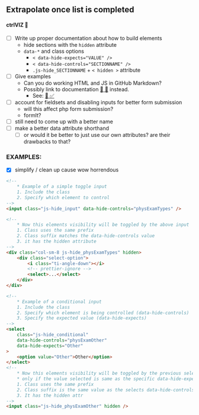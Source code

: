 ## Extrapolate once list is completed

#### ctrlVIZ :see_no_evil:

-   [ ] Write up proper documentation about how to build elements
    -   hide sections with the `hidden` attribute
    -   `data-*` and class options
        -   `< data-hide-expects="VALUE" />`
        -   `< data-hide-controls="SECTIONNAME" />`
        -   `.js-hide_SECTIONNAME` + `< hidden >` attribute
-   [ ] Give examples
    -   Can you do working HTML and JS in GitHub Markdown?
    -   Possibly link to documentation [:link: :book:](https://dev.excelerondesigns.com) instead.
        -   See: [:link: :white_check_mark:](https://github.com/excelerondesign/documentation/projects/1#card-31430826)
-   [ ] account for fieldsets and disabling inputs for better form submission
    -   will this affect php form submission?
    -   formIt?
-   [ ] still need to come up with a better name
-   [ ] make a better data attribute shorthand
    -   [ ] or would it be better to just use our own attributes? are their drawbacks to that?

### EXAMPLES:

-   [x] simplify / clean up cause wow horrendous

```html
<!--
    * Example of a simple toggle input
    1. Include the class
    2. Specify which element to control
-->
<input class="js-hide_input" data-hide-controls="physExamTypes" />

<!--
    * Now this elements visibility will be toggled by the above input
    1. Class uses the same prefix
    2. Class suffix matches the data-hide-controls value
    3. it has the hidden attribute
-->
<div class="col-sm-8 js-hide_physExamTypes" hidden>
	<div class="select-option">
		<i class="ti-angle-down"></i>
		<!-- prettier-ignore -->
		<select>...</select>
	</div>
</div>
```

```html
<!-- 
    * Example of a conditional input
    1. Include the class
    2. Specify which element is being controlled (data-hide-controls)
    3. Specify the expected value (data-hide-expects)
-->
<select
	class="js-hide_conditional"
	data-hide-controls="physExamOther"
	data-hide-expects="Other"
>
	<option value="Other">Other</option>
</select>
<!--
    * Now this elements visibility will be toggled by the previous select
    * only if the value selected is same as the specific data-hide-expects
    1. Class uses the same prefix
    2. Class suffix is the same value as the selects data-hide-controls
    3. It has the hidden attr
-->
<input class="js-hide_physExamOther" hidden />
```
